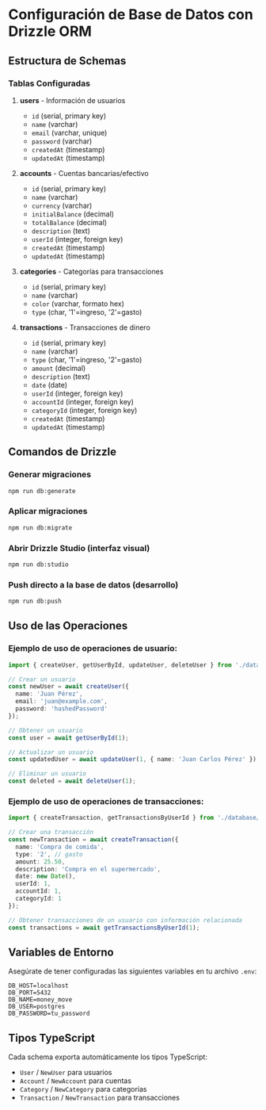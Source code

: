 # Configuración de Base de Datos con Drizzle ORM

## Estructura de Schemas

### Tablas Configuradas

1. **users** - Información de usuarios
   - `id` (serial, primary key)
   - `name` (varchar)
   - `email` (varchar, unique)
   - `password` (varchar)
   - `createdAt` (timestamp)
   - `updatedAt` (timestamp)

2. **accounts** - Cuentas bancarias/efectivo
   - `id` (serial, primary key)
   - `name` (varchar)
   - `currency` (varchar)
   - `initialBalance` (decimal)
   - `totalBalance` (decimal)
   - `description` (text)
   - `userId` (integer, foreign key)
   - `createdAt` (timestamp)
   - `updatedAt` (timestamp)

3. **categories** - Categorías para transacciones
   - `id` (serial, primary key)
   - `name` (varchar)
   - `color` (varchar, formato hex)
   - `type` (char, '1'=ingreso, '2'=gasto)

4. **transactions** - Transacciones de dinero
   - `id` (serial, primary key)
   - `name` (varchar)
   - `type` (char, '1'=ingreso, '2'=gasto)
   - `amount` (decimal)
   - `description` (text)
   - `date` (date)
   - `userId` (integer, foreign key)
   - `accountId` (integer, foreign key)
   - `categoryId` (integer, foreign key)
   - `createdAt` (timestamp)
   - `updatedAt` (timestamp)

## Comandos de Drizzle

### Generar migraciones
```bash
npm run db:generate
```

### Aplicar migraciones
```bash
npm run db:migrate
```

### Abrir Drizzle Studio (interfaz visual)
```bash
npm run db:studio
```

### Push directo a la base de datos (desarrollo)
```bash
npm run db:push
```

## Uso de las Operaciones

### Ejemplo de uso de operaciones de usuario:

```typescript
import { createUser, getUserById, updateUser, deleteUser } from './database/operations/userOperations.js';

// Crear un usuario
const newUser = await createUser({
  name: 'Juan Pérez',
  email: 'juan@example.com',
  password: 'hashedPassword'
});

// Obtener un usuario
const user = await getUserById(1);

// Actualizar un usuario
const updatedUser = await updateUser(1, { name: 'Juan Carlos Pérez' });

// Eliminar un usuario
const deleted = await deleteUser(1);
```

### Ejemplo de uso de operaciones de transacciones:

```typescript
import { createTransaction, getTransactionsByUserId } from './database/operations/transactionOperations.js';

// Crear una transacción
const newTransaction = await createTransaction({
  name: 'Compra de comida',
  type: '2', // gasto
  amount: 25.50,
  description: 'Compra en el supermercado',
  date: new Date(),
  userId: 1,
  accountId: 1,
  categoryId: 1
});

// Obtener transacciones de un usuario con información relacionada
const transactions = await getTransactionsByUserId(1);
```

## Variables de Entorno

Asegúrate de tener configuradas las siguientes variables en tu archivo `.env`:

```env
DB_HOST=localhost
DB_PORT=5432
DB_NAME=money_move
DB_USER=postgres
DB_PASSWORD=tu_password
```

## Tipos TypeScript

Cada schema exporta automáticamente los tipos TypeScript:
- `User` / `NewUser` para usuarios
- `Account` / `NewAccount` para cuentas
- `Category` / `NewCategory` para categorías
- `Transaction` / `NewTransaction` para transacciones 